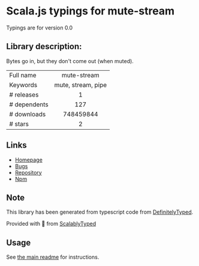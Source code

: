 
# Scala.js typings for mute-stream

Typings are for version 0.0

## Library description:
Bytes go in, but they don't come out (when muted).

|                    |                 |
| ------------------ | :-------------: |
| Full name          | mute-stream |
| Keywords           | mute, stream, pipe |
| # releases         | 1 |
| # dependents       | 127 |
| # downloads        | 748459844 |
| # stars            | 2 |

## Links
- [Homepage](https://github.com/isaacs/mute-stream#readme)
- [Bugs](https://github.com/isaacs/mute-stream/issues)
- [Repository](https://github.com/isaacs/mute-stream)
- [Npm](https://www.npmjs.com/package/mute-stream)
    


## Note
This library has been generated from typescript code from [DefinitelyTyped](https://definitelytyped.org).

Provided with :purple_heart: from [ScalablyTyped](https://github.com/oyvindberg/ScalablyTyped)

## Usage
See [the main readme](../../readme.md) for instructions.


